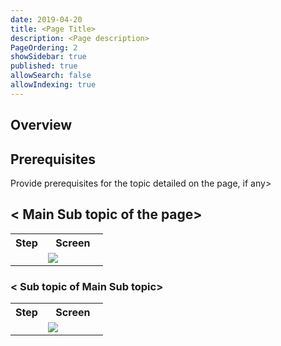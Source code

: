 ```yaml
---
date: 2019-04-20
title: <Page Title>
description: <Page description> 
PageOrdering: 2
showSidebar: true
published: true
allowSearch: false
allowIndexing: true
---
```


## Overview
<Provide introductory information>

## Prerequisites
Provide prerequisites for the topic detailed on the page, if any>

## < Main Sub topic of the page> 
 <table>
  <tr>
    <th style="width:35%;">Step</th>
    <th style="width:65%;">Screen</th>
  </tr>
   <tr>
     <td> <text for the step explained in the associated screen. Add as may rows in the table as required.> 
       </td>
      <td><img src="<path>/name of screen.png"></td>
  </tr>
  </table>
  
### < Sub topic of Main Sub topic> 
<table>
  <tr>
    <th style="width:35%;">Step</th>
    <th style="width:65%;">Screen</th>
  </tr>
  <tr>
    <td> <text for associated screen. Add as many rows as required> 
    </td>
      <td><img src="<path>/name of screen.png"></td>
  </tr>
  </table>
